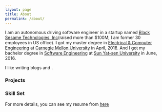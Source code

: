 ```yaml
---
layout: page
title: About
permalink: /about/
---
```


I am an autonomous driving software engineer in a startup named [Black Sesame Technologies, Inc](http://bst.ai/)(raised more than $100M, I am former 30 employees in US office). I got my master degree in [Electrical & Computer Engineering](https://www.ece.cmu.edu/) at [Carnegie Mellon University](https://www.cmu.edu/) in April, 2018. And I got my bachelor degree in [Software Engineering](http://sdcs.sysu.edu.cn/) at [Sun Yat-sen University](http://www.sysu.edu.cn/2012/en/index.htm) in June, 2016. 



I like writing blogs and . 



### Projects



### Skill Set



For more details, you can see my resume from [here]()



  

 
